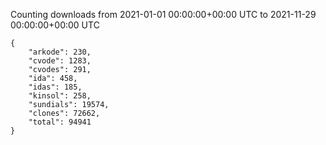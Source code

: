 
Counting downloads from 2021-01-01 00:00:00+00:00 UTC to 2021-11-29 00:00:00+00:00 UTC

```
{
    "arkode": 230,
    "cvode": 1283,
    "cvodes": 291,
    "ida": 458,
    "idas": 185,
    "kinsol": 258,
    "sundials": 19574,
    "clones": 72662,
    "total": 94941
}
```
